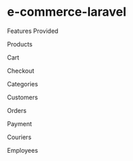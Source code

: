 # e-commerce-laravel

Features Provided

Products

Cart

Checkout

Categories

Customers

Orders

Payment

Couriers

Employees

